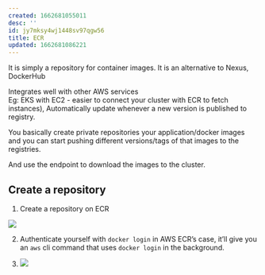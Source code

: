 ```yaml
---
created: 1662681055011
desc: ''
id: jy7mksy4wj1448sv97qgw56
title: ECR
updated: 1662681086221
---
```

   
It is simply a repository for container images. It is an alternative to Nexus, DockerHub   
   
Integrates well with other AWS services   
Eg: EKS with EC2 - easier to connect your cluster with ECR to fetch instances), Automatically update whenever a new version is published to registry.   
   
You basically create private repositories your application/docker images and you can start pushing different versions/tags of that images to the registries.   
   
And use the endpoint to download the images to the cluster.   
   
## Create a repository   
   
1. Create a repository on ECR   
   
![](https://res.cloudinary.com/zubayr/image/upload/v1657837712/wiki/ltcqb9ivijzbe6ztxx5m.png)   
   
2. Authenticate yourself with `docker login` in AWS ECR’s case, it’ll give you an `aws` cli command that uses `docker login` in the background.   
   
3. ![](https://res.cloudinary.com/zubayr/image/upload/v1657837868/wiki/imnm6ysoqpfjh9xli9xv.png)